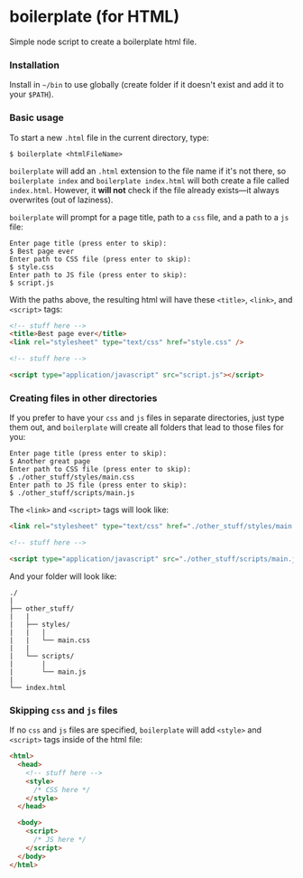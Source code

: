 # boilerplate (for HTML)
Simple node script to create a boilerplate html file.

### Installation
Install in `~/bin` to use globally (create folder if it doesn't exist and add it to your `$PATH`).

### Basic usage
To start a new `.html` file in the current directory, type: 
```shell
$ boilerplate <htmlFileName>
```

`boilerplate` will add an `.html` extension to the file name if it's not there,  so `boilerplate index` and `boilerplate index.html` will both create a file called `index.html`. However, it **will not** check if the file already exists—it always overwrites (out of laziness).

`boilerplate` will prompt for a page title, path to a `css` file, and a path to a `js` file:
```shell
Enter page title (press enter to skip):
$ Best page ever
Enter path to CSS file (press enter to skip):
$ style.css
Enter path to JS file (press enter to skip):
$ script.js
```

With the paths above, the resulting html will have these `<title>`, `<link>`, and `<script>` tags:
```html
<!-- stuff here -->
<title>Best page ever</title>
<link rel="stylesheet" type="text/css" href="style.css" />

<!-- stuff here -->

<script type="application/javascript" src="script.js"></script>
```

### Creating files in other directories
If you prefer to have your `css` and `js` files in separate directories, just type them out, and `boilerplate` will create all folders that lead to those files for you:
```shell
Enter page title (press enter to skip):
$ Another great page
Enter path to CSS file (press enter to skip):
$ ./other_stuff/styles/main.css
Enter path to JS file (press enter to skip):
$ ./other_stuff/scripts/main.js
```

The `<link>` and `<script>` tags will look like:
```html
<link rel="stylesheet" type="text/css" href="./other_stuff/styles/main.css" />

<!-- stuff here -->

<script type="application/javascript" src="./other_stuff/scripts/main.js"></script>
```

And your folder will look like:
```
./
|
├── other_stuff/
|   | 
|   ├── styles/
|   |   |
|   |   └── main.css
|   |
|   └── scripts/
|       |
|       └── main.js
|
└── index.html
```

### Skipping `css` and `js` files
If no `css` and `js` files are specified, `boilerplate` will add `<style>` and `<script>` tags inside of the html file:
```html
<html>
  <head>
    <!-- stuff here -->
    <style>
      /* CSS here */
    </style>
  </head>

  <body>
    <script>
      /* JS here */
    </script>
  </body>
</html>
```
